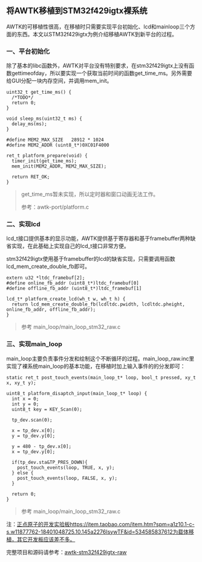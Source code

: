 ## 将AWTK移植到STM32f429igtx裸系统

AWTK的可移植性很高，在移植时只需要实现平台初始化、lcd和mainloop三个方面的东西。本文以STM32f429igtx为例介绍移植AWTK到新平台的过程。

### 一、平台初始化

除了基本的libc函数外，AWTK对平台没有特别要求，在stm32f429igtx上没有函数gettimeofday，所以要实现一个获取当前时间的函数get\_time\_ms。另外需要给GUI分配一块内存空间，并调用mem\_init。

```
uint32_t get_time_ms() {
  /*TODO*/
  return 0;  
}

void sleep_ms(uint32_t ms) {
  delay_ms(ms);
}

#define MEM2_MAX_SIZE   28912 * 1024 
#define MEM2_ADDR (uint8_t*)0XC01F4000

ret_t platform_prepare(void) {
  timer_init(get_time_ms);
  mem_init(MEM2_ADDR, MEM2_MAX_SIZE);
  
  return RET_OK;
}
```

> get\_time\_ms暂未实现，所以定时器和窗口动画无法工作。
> 
> 参考：awtk-port/platform.c

### 二、实现lcd

lcd\_t接口提供基本的显示功能，AWTK提供基于寄存器和基于framebuffer两种缺省实现，在此基础上实现自己的lcd\_t接口非常方便。

stm32f429igtx使用基于framebuffer的lcd的缺省实现，只需要调用函数lcd\_mem\_create\_double\_fb即可。


```
extern u32 *ltdc_framebuf[2];
#define online_fb_addr (uint8_t*)ltdc_framebuf[0]
#define offline_fb_addr (uint8_t*)ltdc_framebuf[1]

lcd_t* platform_create_lcd(wh_t w, wh_t h) {
  return lcd_mem_create_double_fb(lcdltdc.pwidth, lcdltdc.pheight, online_fb_addr, offline_fb_addr);
}
```

> 参考 main\_loop/main\_loop\_stm32\_raw.c

### 三、实现main\_loop

main\_loop主要负责事件分发和绘制这个不断循环的过程。main\_loop\_raw.inc里实现了裸系统main\_loop的基本功能，在移植时加上输入事件的的分发即可：

```
static ret_t post_touch_events(main_loop_t* loop, bool_t pressed, xy_t x, xy_t y); 

uint8_t platform_disaptch_input(main_loop_t* loop) {
  int x = 0;
  int y = 0;
  uint8_t key = KEY_Scan(0);
  
  tp_dev.scan(0);    
  
  x = tp_dev.x[0];
  y = tp_dev.y[0]; 

  y = 480 - tp_dev.x[0];
  x = tp_dev.y[0]; 
  
  if(tp_dev.sta&TP_PRES_DOWN){    
    post_touch_events(loop, TRUE, x, y); 
  } else {
    post_touch_events(loop, FALSE, x, y); 
  }
  
  return 0;
}
```

> 参考 main\_loop/main\_loop\_stm32\_raw.c


注：[正点原子的开发实验板]()https://item.taobao.com/item.htm?spm=a1z10.1-c-s.w11877762-18401048725.10.145a2276IsywTF&id=534585837612为载体移植，其它开发板应该差不多。

完整项目和源码请参考：[awtk-stm32f429igtx-raw
](https://github.com/xianjimli/awtk-stm32f429igtx-raw)

